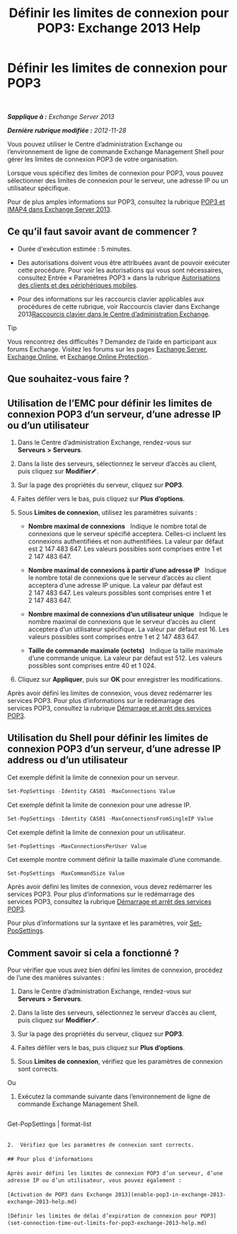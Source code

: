 ﻿---
title: 'Définir les limites de connexion pour POP3: Exchange 2013 Help'
TOCTitle: Définir les limites de connexion pour POP3
ms:assetid: 512d61c2-2a34-4813-92a9-875339d3388b
ms:mtpsurl: https://technet.microsoft.com/fr-fr/library/Aa997988(v=EXCHG.150)
ms:contentKeyID: 50555392
ms.date: 04/24/2018
mtps_version: v=EXCHG.150
ms.translationtype: HT
---

# Définir les limites de connexion pour POP3

 

_**Sapplique à :** Exchange Server 2013_

_**Dernière rubrique modifiée :** 2012-11-28_

Vous pouvez utiliser le Centre d’administration Exchange ou l’environnement de ligne de commande Exchange Management Shell pour gérer les limites de connexion POP3 de votre organisation.

Lorsque vous spécifiez des limites de connexion pour POP3, vous pouvez sélectionner des limites de connexion pour le serveur, une adresse IP ou un utilisateur spécifique.

Pour de plus amples informations sur POP3, consultez la rubrique [POP3 et IMAP4 dans Exchange Server 2013](pop3-and-imap4-in-exchange-server-2013-exchange-2013-help.md).

## Ce qu’il faut savoir avant de commencer ?

  - Durée d'exécution estimée : 5 minutes.

  - Des autorisations doivent vous être attribuées avant de pouvoir exécuter cette procédure. Pour voir les autorisations qui vous sont nécessaires, consultez Entrée « Paramètres POP3 » dans la rubrique [Autorisations des clients et des périphériques mobiles](clients-and-mobile-devices-permissions-exchange-2013-help.md).

  - Pour des informations sur les raccourcis clavier applicables aux procédures de cette rubrique, voir Raccourcis clavier dans Exchange 2013[Raccourcis clavier dans le Centre d’administration Exchange](keyboard-shortcuts-in-the-exchange-admin-center-exchange-online-protection-help.md).

> [!TIP]
> Vous rencontrez des difficultés ? Demandez de l’aide en participant aux forums Exchange. Visitez les forums sur les pages <a href="https://go.microsoft.com/fwlink/p/?linkid=60612">Exchange Server</a>, <a href="https://go.microsoft.com/fwlink/p/?linkid=267542">Exchange Online</a>, et <a href="https://go.microsoft.com/fwlink/p/?linkid=285351">Exchange Online Protection</a>..


## Que souhaitez-vous faire ?

## Utilisation de l’EMC pour définir les limites de connexion POP3 d’un serveur, d’une adresse IP ou d’un utilisateur

1.  Dans le Centre d’administration Exchange, rendez-vous sur **Serveurs** **\>** **Serveurs**.

2.  Dans la liste des serveurs, sélectionnez le serveur d’accès au client, puis cliquez sur **Modifier**![Icône Modifier](images/Bb124582.6f53ccb2-1f13-4c02-bea0-30690e6ea71d(EXCHG.150).gif "Icône Modifier").

3.  Sur la page des propriétés du serveur, cliquez sur **POP3**.

4.  Faites défiler vers le bas, puis cliquez sur **Plus d’options**.

5.  Sous **Limites de connexion**, utilisez les paramètres suivants :
    
      - **Nombre maximal de connexions**   Indique le nombre total de connexions que le serveur spécifié acceptera. Celles-ci incluent les connexions authentifiées et non authentifiées. La valeur par défaut est 2 147 483 647. Les valeurs possibles sont comprises entre 1 et 2 147 483 647.
    
      - **Nombre maximal de connexions à partir d’une adresse IP**   Indique le nombre total de connexions que le serveur d’accès au client acceptera d’une adresse IP unique. La valeur par défaut est 2 147 483 647. Les valeurs possibles sont comprises entre 1 et 2 147 483 647.
    
      - **Nombre maximal de connexions d’un utilisateur unique**   Indique le nombre maximal de connexions que le serveur d’accès au client acceptera d’un utilisateur spécifique. La valeur par défaut est 16. Les valeurs possibles sont comprises entre 1 et 2 147 483 647.
    
      - **Taille de commande maximale (octets)**   Indique la taille maximale d’une commande unique. La valeur par défaut est 512. Les valeurs possibles sont comprises entre 40 et 1 024.

6.  Cliquez sur **Appliquer**, puis sur **OK** pour enregistrer les modifications.

Après avoir défini les limites de connexion, vous devez redémarrer les services POP3. Pour plus d’informations sur le redémarrage des services POP3, consultez la rubrique [Démarrage et arrêt des services POP3](start-and-stop-the-pop3-services-exchange-2013-help.md).

## Utilisation du Shell pour définir les limites de connexion POP3 d’un serveur, d’une adresse IP address ou d’un utilisateur

Cet exemple définit la limite de connexion pour un serveur.

```powershell
Set-PopSettings -Identity CAS01 -MaxConnections Value
```

Cet exemple définit la limite de connexion pour une adresse IP.

```powershell
Set-PopSettings -Identity CAS01 -MaxConnectionsFromSingleIP Value
```

Cet exemple définit la limite de connexion pour un utilisateur.

    Set-PopSettings -MaxConnectionsPerUser Value 

Cet exemple montre comment définir la taille maximale d’une commande.

```powershell
Set-PopSettings -MaxCommandSize Value
```

Après avoir défini les limites de connexion, vous devez redémarrer les services POP3. Pour plus d’informations sur le redémarrage des services POP3, consultez la rubrique [Démarrage et arrêt des services POP3](start-and-stop-the-pop3-services-exchange-2013-help.md).

Pour plus d’informations sur la syntaxe et les paramètres, voir [Set-PopSettings](https://technet.microsoft.com/fr-fr/library/aa997154\(v=exchg.150\)).

## Comment savoir si cela a fonctionné ?

Pour vérifier que vous avez bien défini les limites de connexion, procédez de l’une des manières suivantes :

1.  Dans le Centre d’administration Exchange, rendez-vous sur **Serveurs** **\>** **Serveurs**.

2.  Dans la liste des serveurs, sélectionnez le serveur d’accès au client, puis cliquez sur **Modifier**![Icône Modifier](images/Bb124582.6f53ccb2-1f13-4c02-bea0-30690e6ea71d(EXCHG.150).gif "Icône Modifier").

3.  Sur la page des propriétés du serveur, cliquez sur **POP3**.

4.  Faites défiler vers le bas, puis cliquez sur **Plus d’options**.

5.  Sous **Limites de connexion**, vérifiez que les paramètres de connexion sont corrects.

Ou

1.  Exécutez la commande suivante dans l’environnement de ligne de commande Exchange Management Shell.
    
    ```powershell
Get-PopSettings | format-list
```

2.  Vérifiez que les paramètres de connexion sont corrects.

## Pour plus d'informations

Après avoir défini les limites de connexion POP3 d’un serveur, d’une adresse IP ou d’un utilisateur, vous pouvez également :

[Activation de POP3 dans Exchange 2013](enable-pop3-in-exchange-2013-exchange-2013-help.md)

[Définir les limites de délai d’expiration de connexion pour POP3](set-connection-time-out-limits-for-pop3-exchange-2013-help.md)

